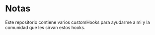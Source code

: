# Notas 

Este repositorio contiene varios customHooks para ayudarme a mi y la comunidad que les sirvan estos hooks. 